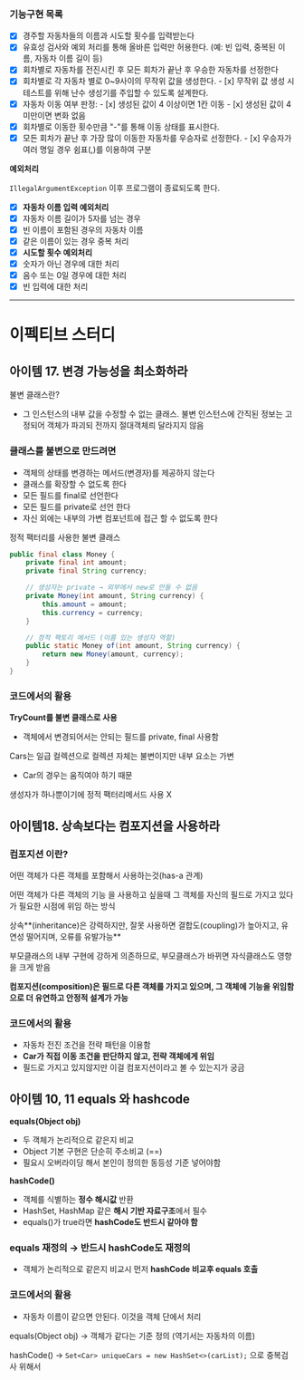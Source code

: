 ### 기능구현 목록

- [x]  경주할 자동차들의 이름과 시도할 횟수를 입력받는다
  - [x]  유효성 검사와 예외 처리를 통해 올바른 입력만 허용한다. (예: 빈 입력, 중복된 이름, 자동차 이름 길이 등)
- [x]  회차별로 자동차를 전진시킨 후 모든 회차가 끝난 후 우승한 자동차를 선정한다
  - [x]  회차별로 각 자동차 별로 0~9사이의 무작위 값을 생성한다.
    - [x]  무작위 값 생성 시 테스트를 위해 난수 생성기를 주입할 수 있도록 설계한다.
  - [x]  자동차 이동 여부 판정:
    - [x]  생성된 값이 4 이상이면 1칸 이동
    - [x]  생성된 값이 4 미만이면 변화 없음
  - [x]  회차별로 이동한 횟수만큼 "-"를 통해 이동 상태를 표시한다.
  - [x]  모든 회차가 끝난 후 가장 많이 이동한 자동차를 우승자로 선정한다.
    - [x]  우승자가 여러 명일 경우 쉼표(,)를 이용하여 구분

**예외처리**

`IllegalArgumentException` 이후 프로그램이 종료되도록 한다.

- [x]  **자동차 이름 입력 예외처리**
  - [x]  자동차 이름 길이가 5자를 넘는 경우
  - [x]  빈 이름이 포함된 경우의 자동차 이름
  - [x]  같은 이름이 있는 경우 중복 처리
- [x]  **시도할 횟수 예외처리**
  - [x]  숫자가 아닌 경우에 대한 처리
  - [x]  음수 또는 0일 경우에 대한 처리
  - [x]  빈 입력에 대한 처리

---
# 이펙티브 스터디

## 아이템 17. 변경 가능성을 최소화하라

불변 클래스란?

- 그 인스턴스의 내부 값을 수정할 수 없는 클래스.
  불변 인스턴스에 간직된 정보는 고정되어 객체가 파괴되 전까지 절대객체릐 달라지지 않음

### **클래스를 불변으로 만드려면**

- 객체의 상태를 변경하는 메서드(변경자)를 제공하지 않는다
- 클래스를 확장할  수 없도록 한다
- 모든 필드를 final로 선언한다
- 모든 필드를 private로 선언 한다
- 자신 외에는 내부의 가변 컴포넌트에 접근 할 수 없도록 한다

정적 팩터리를 사용한 불변 클래스

```java
public final class Money {
    private final int amount;
    private final String currency;

    // 생성자는 private → 외부에서 new로 만들 수 없음
    private Money(int amount, String currency) {
        this.amount = amount;
        this.currency = currency;
    }

    // 정적 팩토리 메서드 (이름 있는 생성자 역할)
    public static Money of(int amount, String currency) {
        return new Money(amount, currency);
    }
}
```

### 코드에서의 활용

**TryCount를 불변 클래스로 사용**

- 객체에서 변경되어서는 안되는 필드를 private, final 사용함

Cars는 일급 컬렉션으로 컬렉션 자체는 불변이지만 내부 요소는 가변

- Car의 경우는 움직여야 하기 때문

생성자가 하나뿐이기에 정적 팩터리메서드 사용 X

## 아이템18. 상속보다는 컴포지션을 사용하라

### 컴포지션 이란?

어떤 객체가 다른 객체를 포함해서 사용하는것(has-a 관계)

어떤 객체가 다른 객체의 기능 을 사용하고 싶을때 그 객체를 자신의 필드로 가지고 있다가 필요한 시점에 위임 하는 방식

상속**(inheritance)은 강력하지만, 잘못 사용하면 결합도(coupling)가 높아지고, 유연성 떨어지며, 오류를 유발가능**

부모클래스의 내부 구현에 강하게 의존하므로, 부모클래스가 바뀌면 자식클래스도 영향을 크게 받음

**컴포지션(composition)은 필드로 다른 객체를 가지고 있으며, 그 객체에 기능을 위임함으로 더 유연하고 안정적 설계가 가능**

### 코드에서의 활용

- 자동차 전진 조건을 전략 패턴을 이용함
- **Car가 직접 이동 조건을 판단하지 않고, 전략 객체에게 위임**
- 필드로 가지고 있지않지만 이걸 컴포지션이라고 볼 수 있는지가 궁금

## 아이템 10, 11 equals 와 hashcode

**equals(Object obj)**

- 두 객체가 논리적으로 같은지 비교
- Object 기본 구현은 단순히 주소비교 (==)
- 필요시 오버라이딩 해서 본인이 정의한 동등성 기준 넣어야함

**hashCode()**

- 객체를 식별하는 **정수 해시값** 반환
- HashSet, HashMap 같은 **해시 기반 자료구조**에서 필수
- equals()가 true라면 **hashCode도 반드시 같아야 함**

### **equals 재정의 → 반드시 hashCode도 재정의**

- 객체가 논리적으로 같은지 비교시 먼저 **hashCode 비교후 equals 호출**

### 코드에서의 활용

- 자동차 이름이 같으면 안된다. 이것을 객체 단에서 처리

equals(Object obj) → 객체가 같다는 기준 정의 (역기서는 자동차의 이름)

hashCode() → `Set<Car> uniqueCars = new HashSet<>(carList);` 으로 중복검사 위해서